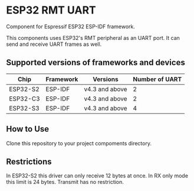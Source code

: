 # ESP32 RMT UART

Component for Espressif ESP32 ESP-IDF framework.

This components uses ESP32's RMT peripheral as an UART port. It can send and receive UART frames as well.

## Supported versions of frameworks and devices

| Chip           | Framework          | Versions   |   Number of UART    
|----------------|--------------------|------------|----------
| ESP32-S2 | ESP-IDF            | v4.3 and above  |   2
| ESP32-C3 | ESP-IDF            | v4.3 and above  |   2
| ESP32-S3 | ESP-IDF            | v4.3 and above  |   4

## How to Use
Clone this repository to your project compoments directory.

## Restrictions
In ESP32-S2 this driver can only receive 12 bytes at once. In RX only mode this limit is 24 bytes. Transmit has no restriction.
